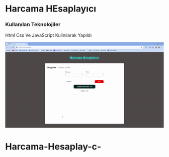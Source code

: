 <h1>Harcama HEsaplayıcı</h1>

<h3>Kullanılan Teknolojiler</h3>

<p>Html Css Ve JavaScript Kullnılarak Yapıldı</p>

![](harcama.gif)
# Harcama-Hesaplay-c-
